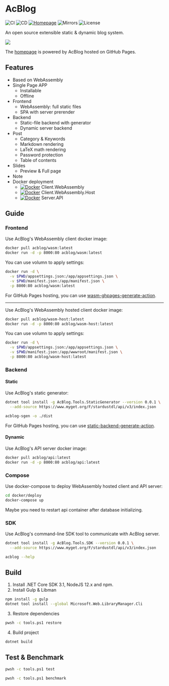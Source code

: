 # AcBlog

![CI](https://github.com/acblog/acblog/workflows/CI/badge.svg) ![CD](https://github.com/acblog/acblog/workflows/CD/badge.svg) [![Homepage](https://img.shields.io/github/workflow/status/acblog/acblog.github.io/Deploy/src?label=homepage)](https://github.com/acblog/acblog.github.io) ![Mirrors](https://img.shields.io/github/workflow/status/acblog/mirrors/Mirror/master?label=mirrors) ![License](https://img.shields.io/github/license/acblog/acblog.svg)

An open source extensible static & dynamic blog system.

![](https://repository-images.githubusercontent.com/259549650/50d50d00-9073-11ea-8e72-0d3f1d3a7d8c)

The [homepage](https://acblog.github.io) is powered by AcBlog hosted on GitHub Pages.

## Features

- Based on WebAssembly
- Single Page APP
  - Installable
  - Offline
- Frontend
  - WebAssembly: full static files
  - SPA with server prerender
- Backend
  - Static-file backend with generator
  - Dynamic server backend
- Post
  - Category & Keywords
  - Markdown rendering
  - LaTeX math rendering
  - Password protection
  - Table of contents
- Slides
  - Preview & Full page
- Note
- Docker deployment
  - [![Docker](https://img.shields.io/docker/pulls/acblog/wasm.svg)](https://hub.docker.com/r/acblog/wasm) Client.WebAssembly
  - [![Docker](https://img.shields.io/docker/pulls/acblog/wasm-host.svg)](https://hub.docker.com/r/acblog/wasm-host) Client.WebAssembly.Host
  - [![Docker](https://img.shields.io/docker/pulls/acblog/api.svg)](https://hub.docker.com/r/acblog/api) Server.API

## Guide

### Frontend

Use AcBlog's WebAssembly client docker image:

```sh
docker pull acblog/wasm:latest
docker run -d -p 8000:80 acblog/wasm:latest
```

You can use volumn to apply settings:

```sh
docker run -d \
  -v $PWD/appsettings.json:/app/appsettings.json \
  -v $PWD/manifest.json:/app/manifest.json \
  -p 8000:80 acblog/wasm:latest
```

For GitHub Pages hosting, you can use [wasm-ghpages-generate-action](https://github.com/acblog/wasm-ghpages-generate-action).

---

Use AcBlog's WebAssembly hosted client docker image:

```sh
docker pull acblog/wasm-host:latest
docker run -d -p 8000:80 acblog/wasm-host:latest
```

You can use volumn to apply settings:

```sh
docker run -d \
  -v $PWD/appsettings.json:/app/appsettings.json \
  -v $PWD/manifest.json:/app/wwwroot/manifest.json \
  -p 8000:80 acblog/wasm-host:latest
```

### Backend

#### Static

Use AcBlog's static generator:

```sh
dotnet tool install -g AcBlog.Tools.StaticGenerator --version 0.0.1 \
  --add-source https://www.myget.org/F/stardustdl/api/v3/index.json

acblog-sgen -o ./dist
```

For GitHub Pages hosting, you can use [static-backend-generate-action](https://github.com/acblog/static-backend-generate-action).

#### Dynamic

Use AcBlog's API server docker image:

```sh
docker pull acblog/api:latest
docker run -d -p 8000:80 acblog/api:latest
```

### Compose

Use docker-compose to deploy WebAssembly hosted client and API server:

```sh
cd docker/deploy
docker-compose up
```

Maybe you need to restart api container after database initializing.

### SDK

Use AcBlog's command-line SDK tool to communicate with AcBlog server.

```sh
dotnet tool install -g AcBlog.Tools.SDK --version 0.0.1 \
  --add-source https://www.myget.org/F/stardustdl/api/v3/index.json

acblog --help
```

## Build

1. Install .NET Core SDK 3.1, NodeJS 12.x and npm.
2. Install Gulp & Libman

```sh
npm install -g gulp
dotnet tool install --global Microsoft.Web.LibraryManager.Cli
```

3. Restore dependencies

```sh
pwsh -c tools.ps1 restore
```

4. Build project

```sh
dotnet build
```

## Test & Benchmark

```sh
pwsh -c tools.ps1 test

pwsh -c tools.ps1 benchmark
```
